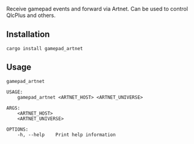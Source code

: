 Receive gamepad events and forward via Artnet. Can be used to control QlcPlus and others.

## Installation

```
cargo install gamepad_artnet
```

## Usage

```
gamepad_artnet 

USAGE:
    gamepad_artnet <ARTNET_HOST> <ARTNET_UNIVERSE>

ARGS:
    <ARTNET_HOST>        
    <ARTNET_UNIVERSE>    

OPTIONS:
    -h, --help    Print help information
```